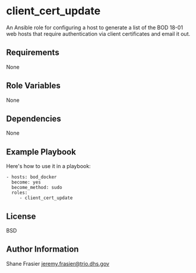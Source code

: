 client_cert_update
==================

An Ansible role for configuring a host to generate a list of the BOD
18-01 web hosts that require authentication via client certificates
and email it out.

Requirements
------------

None

Role Variables
--------------

None

Dependencies
------------

None

Example Playbook
----------------

Here's how to use it in a playbook:

    - hosts: bod_docker
      become: yes
      become_method: sudo
      roles:
         - client_cert_update

License
-------

BSD

Author Information
------------------

Shane Frasier <jeremy.frasier@trio.dhs.gov>
